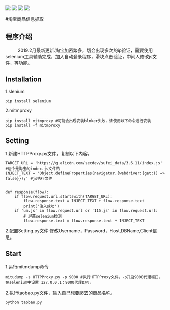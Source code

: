 <img src="https://img.shields.io/badge/Selenium-3.14-red.svg">
<img src="https://img.shields.io/badge/Chrome-72.0-brightgreen.svg">
<img src="https://img.shields.io/badge/ChromeDriver-72.0-blue.svg">
<img src="https://img.shields.io/badge/mitmproxy-3.0-green.svg">

#淘宝商品信息抓取
</hr>
<h2>程序介绍</h2>
&nbsp;&nbsp;&nbsp;&nbsp;&nbsp;&nbsp;&nbsp;&nbsp;&nbsp;&nbsp;2019.2月最新更新.淘宝加密繁多，切会出现多次的ip验证，需要使用selenium工具辅助完成，加入自动登录程序，滑块点击验证，中间人修改js文件，等功能。
    
<h2>Installation</h1>
1.slenium

    pip install selenium
2.mitmproxy

    pip install mitmproxy #可能会出现安装blnker失败，请使用以下命令进行安装
    pip install -f mitmproxy
    

<h2>Setting</h1>
    1.新建HTTPProxy.py文件，复制以下内容。
    
    TARGET_URL = 'https://g.alicdn.com/secdev/sufei_data/3.6.11/index.js' #这个是淘宝的index.js文件的
    INJECT_TEXT = 'Object.defineProperties(navigator,{webdriver:{get:() => false}});' #js执行文件
    
    
    def response(flow):
        if flow.request.url.startswith(TARGET_URL):
            flow.response.text = INJECT_TEXT + flow.response.text
            print('注入成功')
        if 'um.js' in flow.request.url or '115.js' in flow.request.url:
            # 屏蔽selenium检测
            flow.response.text = flow.response.text + INJECT_TEXT
            
2.配置Setting.py文件
    修改Username，Password，Host,DBName,Client信息。  

<h2>Start</h2>
1.运行mitmdump命令

    mitudump -s HTTPProxy.py -p 9000 #执行HTTPProxy文件，-p开启9000代理端口，在selenium中设置 127.0.0.1：9000代理即可。

2.执行taobao.py文件，输入自己想要爬去的商品名称。

    python taobao.py